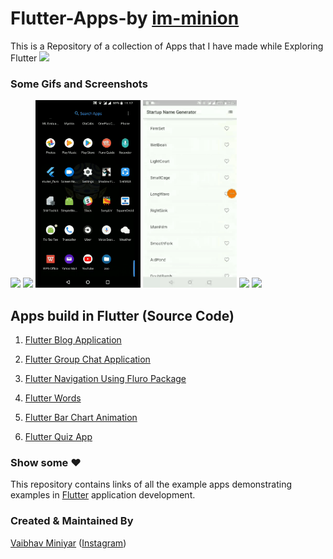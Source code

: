 # Flutter-Apps-by [im-minion](https://github.com/im-minion)

This is a Repository of a collection of Apps that I have made while Exploring Flutter
<img src = "https://github.com/hi-manshu/Flutter-Apps-Collection/blob/master/flutterheader.png">

### Some Gifs and Screenshots

<img src="https://github.com/im-minion/Flutter-Blog-App-Firebase/blob/master/gif_image.gif" height="300em"> <img src="https://github.com/im-minion/Flutter-Chat-App/blob/master/chat_screenshot.jpg" height="300em"> 
<img src="https://github.com/im-minion/Fluro-package-implementation/blob/master/demo.gif" height="300em">
<img src="https://github.com/im-minion/WordsApp-Flutter/blob/master/words_app.gif" height="300em">
<img src="https://github.com/im-minion/BarChartAnimation-Flutter/blob/master/bar_chart.gif" height="300em">
<img src ="https://github.com/im-minion/Quiz-App_Flutter/blob/master/quiz_app.gif" height = "300em">


## Apps build in Flutter (Source Code)

1.  [Flutter Blog Application](https://github.com/im-minion/Flutter-Blog-App-Firebase)

1.  [Flutter Group Chat Application](https://github.com/im-minion/Flutter-Chat-App)

1.  [Flutter Navigation Using Fluro Package](https://github.com/im-minion/Fluro-package-implementation)

1.  [Flutter Words](https://github.com/im-minion/WordsApp-Flutter)

1.  [Flutter Bar Chart Animation](https://github.com/im-minion/BarChartAnimation-Flutter)

1.  [Flutter Quiz App](https://github.com/im-minion/Quiz-App_Flutter)

### Show some :heart: 

This repository contains links of all the example apps demonstrating examples in [Flutter](https://flutter.io/) application development.

### Created & Maintained By

[Vaibhav Miniyar](https://github.com/im-minion)
([Instagram](https://www.instagram.com/im.minion))
